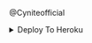 @Cyniteofficial


<details><summary>Deploy To Heroku</summary>
<br>
<p>
<a href="https://heroku.com/deploy?template=https://github.com/hintpirox/tbisalbot">
  <img src="https://www.herokucdn.com/deploy/button.svg" alt="Deploy">
</a>
</p></details>


